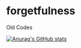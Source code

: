 # forgetfulness
Old Codes

[![Anurag's GitHub stats](https://github-readme-stats.vercel.app/api?username=FSHerrmann)](https://github.com/anuraghazra/github-readme-stats)
